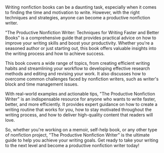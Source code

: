Writing nonfiction books can be a daunting task, especially when it comes to finding the time and motivation to write. However, with the right techniques and strategies, anyone can become a productive nonfiction writer.

"The Productive Nonfiction Writer: Techniques for Writing Faster and Better Books" is a comprehensive guide that provides practical advice on how to improve your writing skills and boost your productivity. Whether you're a seasoned author or just starting out, this book offers valuable insights into the writing process and how to achieve success.

This book covers a wide range of topics, from creating efficient writing habits and streamlining your workflow to developing effective research methods and editing and revising your work. It also discusses how to overcome common challenges faced by nonfiction writers, such as writer's block and time management issues.

With real-world examples and actionable tips, "The Productive Nonfiction Writer" is an indispensable resource for anyone who wants to write faster, better, and more efficiently. It provides expert guidance on how to create a writing routine that works for you, how to stay motivated throughout the writing process, and how to deliver high-quality content that readers will love.

So, whether you're working on a memoir, self-help book, or any other type of nonfiction project, "The Productive Nonfiction Writer" is the ultimate guide to help you achieve your writing goals. Get ready to take your writing to the next level and become a productive nonfiction writer today!
